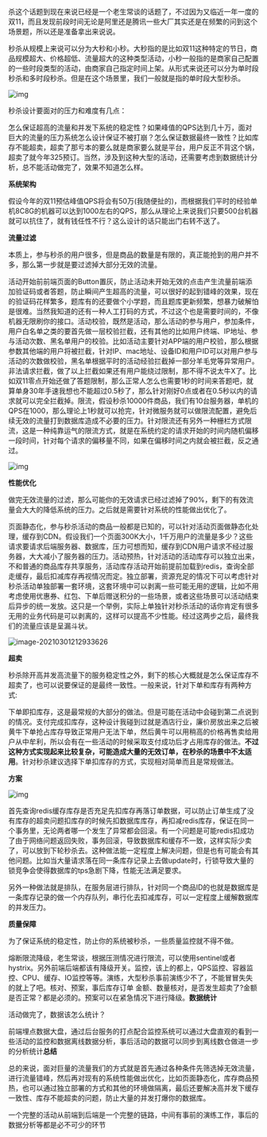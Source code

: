 杀这个话题到现在来说已经是一个老生常谈的话题了，不过因为又临近一年一度的双11，而且发现前段时间无论是阿里还是腾讯一些大厂其实还是在频繁的问到这个场景题，所以还是准备拿出来说说。

秒杀从规模上来说可以分为大秒和小秒。大秒指的是比如双11这种特定的节日，商品规模超大、价格超低、流量超大的这种类型活动，小秒一般指的是商家自己配置的一些时段类型的活动，由商家自己指定时间上架。从形式来说还可以分为单时段秒杀和多时段秒杀。但是在这个场景里，我们一般就是指的单时段大型秒杀。

![img](https://typoralim.oss-cn-beijing.aliyuncs.com/img/5bafa40f4bfbfbedc54bead76a597d31aec31fbc.jpeg)

秒杀设计要面对的压力和难度有几点：

怎么保证超高的流量和并发下系统的稳定性？如果峰值的QPS达到几十万，面对巨大的流量的压力系统怎么设计保证不被打崩？怎么保证数据最终一致性？比如库存不能超卖，超卖了那亏本的要么就是商家要么就是平台，用户反正不背这个锅，超卖了就今年325预订。当然，涉及到这种大型的活动，还需要考虑到数据统计分析，总不能活动做完了，效果不知道怎么样。

**系统架构**

假设今年的双11预估峰值QPS将会有50万(我随便扯的)，而根据我们平时的经验单机8C8G的机器可以达到1000左右的QPS，那么从理论上来说我们只要500台机器就可以抗住了，就有钱任性不行？这么设计的话只能出门右转不送了。

**流量过滤**

本质上，参与秒杀的用户很多，但是商品的数量是有限的，真正能抢到的用户并不多，那么第一步就是要过滤掉大部分无效的流量。

活动开始前前端页面的Button置灰，防止活动未开始无效的点击产生流量前端添加验证码或者答题，防止瞬间产生超高的流量，可以很好的起到错峰的效果，现在的验证码花样繁多，题库有的还要做个小学题，而且题库更新频繁，想暴力破解怕是很难。当然我知道的还有一种人工打码的方式，不过这个也是需要时间的，不像机器无限刷你的接口。活动校验，既然是活动，那么活动的参与用户，参加条件，用户白名单之类的要首先做一层校验拦截，还有其他的比如用户终端、IP地址、参与活动次数、黑名单用户的校验。比如活动主要针对APP端的用户校验，那么根据参数其他端的用户将被拦截，针对IP、mac地址、设备ID和用户ID可以对用户参与活动的次数做校验，黑名单根据平时的活动经验拦截掉一部分羊毛党等异常用户。非法请求拦截，做了以上拦截如果还有用户能绕过限制，那不得不说太牛X了。比如双11零点开始还做了答题限制，那么正常人怎么也需要1秒的时间来答题吧，就算单身30年手速我想也不能超过0.5秒了，那么针对刚好0点或者在0.5秒以内的请求就可以完全拦截掉。限流，假设秒杀10000件商品，我们有10台服务器，单机的QPS在1000，那么理论上1秒就可以抢完，针对微服务就可以做限流配置，避免后续无效的流量打到数据库造成不必要的压力。针对限流还有另外一种栅栏方式限流，这是一种纯靠运气的限流方式，就是在系统约定的请求开始的时间内随机偏移一段时间，针对每个请求的偏移量不同，如果在偏移时间之内就会被拦截，反之通过。

![img](https://typoralim.oss-cn-beijing.aliyuncs.com/img/b64543a98226cffc2193af7baba8c097f403eaea.jpeg)

**性能优化**

做完无效流量的过滤，那么可能你的无效请求已经过滤掉了90%，剩下的有效流量会大大的降低系统的压力。之后就是需要针对系统的性能做出优化了。

页面静态化，参与秒杀活动的商品一般都是已知的，可以针对活动页面做静态化处理，缓存到CDN。假设我们一个页面300K大小，1千万用户的流量是多少？这些请求要请求后端服务器、数据库，压力可想而知，缓存到CDN用户请求不经过服务器，大大减小了服务器的压力。活动预热，针对活动的活动库存可以独立出来，不和普通的商品库存共享服务，活动库存活动开始前提前加载到redis，查询全部走缓存，最后扣减库存再视情况而定。独立部署，资源充足的情况下可以考虑针对秒杀活动单独部署一套环境，这套环境中可以剥离一些可能无用的逻辑，比如不用考虑使用优惠券、红包、下单后赠送积分的一些场景，或者这些场景可以活动结束后异步的统一发放。这只是一个举例，实际上单独针对秒杀活动的话你肯定有很多无用的业务代码是可以剥离的，这样可以提高不少性能。经过这两步之后，最终我们的流量应该是呈漏斗状。

![image-20210301212933626](https://typoralim.oss-cn-beijing.aliyuncs.com/img/image-20210301212933626.png)

**超卖**

秒杀除开高并发高流量下的服务稳定性之外，剩下的核心大概就是怎么保证库存不超卖了，也可以说要保证的是最终一致性。一般来说，针对下单和库存有两种方式:

下单即扣库存，这是最常规的大部分的做法。但是可能在活动中会碰到第二点说到的情况。支付完成扣库存，这种设计我碰到过就是酒店行业，廉价房放出来之后被黄牛下单抢占库存导致正常用户无法下单，然后黄牛可以用稍高的价格再售卖给用户从中牟利，所以会有在一些活动的时候采取支付成功后才占用库存的做法。**不过这种方式实现起来比较复杂，可能造成大量的无效订单，在秒杀的场景中不太适用**。针对秒杀建议选择下单扣库存的方式，实现相对简单而且是常规做法。

**方案**

![img](https://typoralim.oss-cn-beijing.aliyuncs.com/img/8ad4b31c8701a18b730fa4e78d868d0f2a38fee7.jpeg)

首先查询redis缓存库存是否充足先扣库存再落订单数据，可以防止订单生成了没有库存的超卖问题扣库存的时候先扣数据库库存，再扣减redis库存，保证在同一个事务里，无论两者哪一个发生了异常都会回滚。有一个问题是可能redis扣成功了由于网络问题返回失败，事务回滚，导致数据库和缓存不一致，这样实际少卖了，可以放到下轮秒杀去。这种做法能一定程度上解决问题，但是也有可能会有其他问题。比如当大量请求落在同一条库存记录上去做update时，行锁导致大量的锁竞争会使得数据库的tps急剧下降，性能无法满足要求。

另外一种做法就是排队，在服务层进行排队，针对同一个商品ID的也就是数据库是一条库存记录的做一个内存队列，串行化去扣减库存，可以一定程度上缓解数据库的并发压力。

**质量保障**

为了保证系统的稳定性，防止你的系统被秒杀，一些质量监控就不得不做。

熔断限流降级，老生常谈，根据压测情况进行限流，可以使用sentinel或者hystrix。另外前端后端都该有降级开关。监控，该上的都上，QPS监控、容器监控、CPU、缓存、IO监控等等。演练，大型秒杀事前演练少不了，不能冒冒失失的就上了吧。核对、预案，事后库存订单 金额、数量核对，是否发生超卖了?金额是否正常？都是必须的。预案可以在紧急情况下进行降级。**数据统计**

活动做完了，数据该怎么统计？

前端埋点数据大盘，通过后台服务的打点配合监控系统可以通过大盘直观的看到一些活动的监控和数据离线数据分析，事后活动的数据可以同步到离线数仓做进一步的分析统计**总结**

总的来说，面对巨量的流量我们的方式就是首先通过各种条件先筛选掉无效流量，进行流量错峰，然后再对现有的系统性能做出优化，比如页面静态化，库存商品预热，也可以通过独立部署的方式和其他的环境做隔离，最后还要解决高并发下缓存一致性、库存不能超卖的问题，防止大量的并发打爆你的数据库。

一个完整的活动从前端到后端是一个完整的链路，中间有事前的演练工作，事后的数据分析等都是必不可少的环节